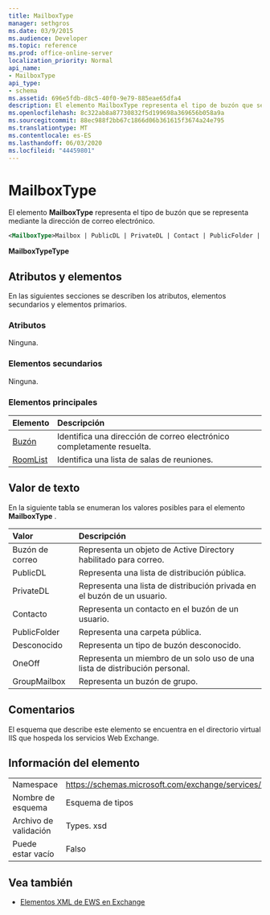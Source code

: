 ```yaml
---
title: MailboxType
manager: sethgros
ms.date: 03/9/2015
ms.audience: Developer
ms.topic: reference
ms.prod: office-online-server
localization_priority: Normal
api_name:
- MailboxType
api_type:
- schema
ms.assetid: 696e5fdb-d8c5-40f0-9e79-885eae65dfa4
description: El elemento MailboxType representa el tipo de buzón que se representa mediante la dirección de correo electrónico.
ms.openlocfilehash: 8c322ab8a87730832f5d199698a369656b058a9a
ms.sourcegitcommit: 88ec988f2bb67c1866d06b361615f3674a24e795
ms.translationtype: MT
ms.contentlocale: es-ES
ms.lasthandoff: 06/03/2020
ms.locfileid: "44459801"
---
```

# <a name="mailboxtype"></a>MailboxType

El elemento **MailboxType** representa el tipo de buzón que se representa mediante la dirección de correo electrónico. 
  
```XML
<MailboxType>Mailbox | PublicDL | PrivateDL | Contact | PublicFolder | Unknown | OneOff | GroupMailbox</MailboxType>
```

**MailboxTypeType**

## <a name="attributes-and-elements"></a>Atributos y elementos

En las siguientes secciones se describen los atributos, elementos secundarios y elementos primarios.
  
### <a name="attributes"></a>Atributos

Ninguna.
  
### <a name="child-elements"></a>Elementos secundarios

Ninguna.
  
### <a name="parent-elements"></a>Elementos principales

|**Elemento**|**Descripción**|
|:-----|:-----|
|[Buzón](mailbox.md) <br/> |Identifica una dirección de correo electrónico completamente resuelta.  <br/> |
|[RoomList](roomlist.md) <br/> |Identifica una lista de salas de reuniones.  <br/> |
   
## <a name="text-value"></a>Valor de texto

En la siguiente tabla se enumeran los valores posibles para el elemento **MailboxType** . 
  
|**Valor**|**Descripción**|
|:-----|:-----|
|Buzón de correo  <br/> |Representa un objeto de Active Directory habilitado para correo.  <br/> |
|PublicDL  <br/> |Representa una lista de distribución pública.  <br/> |
|PrivateDL  <br/> |Representa una lista de distribución privada en el buzón de un usuario.  <br/> |
|Contacto  <br/> |Representa un contacto en el buzón de un usuario.  <br/> |
|PublicFolder  <br/> |Representa una carpeta pública.  <br/> |
|Desconocido  <br/> |Representa un tipo de buzón desconocido.  <br/> |
|OneOff  <br/> |Representa un miembro de un solo uso de una lista de distribución personal.  <br/> |
|GroupMailbox  <br/> |Representa un buzón de grupo.  <br/> |
   
## <a name="remarks"></a>Comentarios

El esquema que describe este elemento se encuentra en el directorio virtual IIS que hospeda los servicios Web Exchange.
  
## <a name="element-information"></a>Información del elemento

|||
|:-----|:-----|
|Namespace  <br/> |https://schemas.microsoft.com/exchange/services/2006/types  <br/> |
|Nombre de esquema  <br/> |Esquema de tipos  <br/> |
|Archivo de validación  <br/> |Types. xsd  <br/> |
|Puede estar vacío  <br/> |Falso  <br/> |
   
## <a name="see-also"></a>Vea también

- [Elementos XML de EWS en Exchange](ews-xml-elements-in-exchange.md)

